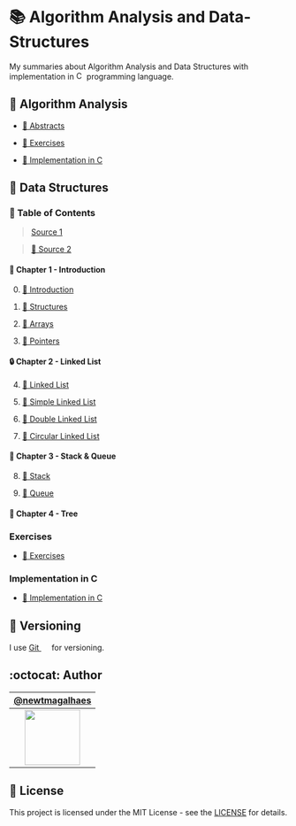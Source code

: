 # :books: Algorithm Analysis and Data-Structures

My summaries about Algorithm Analysis and Data Structures with implementation in <img alt="C" src="https://raw.github.com/newtmagalhaes/Aprendendo-Linguagens/master/images/logos/c.svg?sanitize=true" width="15"> programming language.

## :open_file_folder: Algorithm Analysis

- [:file_folder: Abstracts](AlgorithmAnalysis/Abstracts)

- [:file_folder: Exercises](AlgorithmAnalysis/Exercises)

- [:file_folder: Implementation in C](AlgorithmAnalysis/ImplementationInC)

## :open_file_folder: Data Structures

### :book: Table of Contents

> [Source 1](DataStructures/Abstracts/PUD.doc "Ementa da disciplina")

> [:link: Source 2](https://www.tutorialspoint.com/data_structures_algorithms "site tutorialspoint")

#### :bookmark_tabs: Chapter 1 - Introduction

0. [:bookmark: Introduction](DataStructures/Abstracts/U1-introduction/00-introduction.md "Introduction")

1. [:bookmark: Structures](DataStructures/Abstracts/U1-introduction/01-structures.md "Structures")

2. [:bookmark: Arrays](DataStructures/Abstracts/U1-introduction/02-arrays.md "Arrays")

3. [:bookmark: Pointers](DataStructures/Abstracts/U1-introduction/03-pointers.md "Pointers")

#### :lock: Chapter 2 - Linked List

4. [:bookmark: Linked List](DataStructures/Abstracts/U2-linkedList/04-linkedList.md "Linked List")

5. [:bookmark: Simple Linked List](DataStructures/Abstracts/U2-linkedList/05-simpleLL.md "Simple Linked List")

6. [:bookmark: Double Linked List](DataStructures/Abstracts/U2-linkedList/06-doubleLL.md "Double Linked List")

7. [:bookmark: Circular Linked List](DataStructures/Abstracts/U2-linkedList/07-circularLL.md "Circular Linked List")

#### :battery: Chapter 3 - Stack & Queue

8. [:bookmark: Stack](DataStructures/Abstracts/U3-stack&queue/08-stack.md "Stack")

9. [:bookmark: Queue](DataStructures/Abstracts/U3-stack&queue/09-queue.md "Queue")

#### :evergreen_tree: Chapter 4 - Tree

### Exercises

- [:file_folder: Exercises](DataStructures/Exercises)

### Implementation in C

- [:file_folder: Implementation in C](DataStructures/ImplementationInC)

## :pencil: Versioning

I use [Git <img src="https://raw.github.com/newtmagalhaes/Aprendendo-Linguagens/master/images/logos/git.svg?sanitize=true" width="15">](https://git-scm.com/) for versioning.

## :octocat: Author

|                                   [@newtmagalhaes](https://github.com/newtmagalhaes)                                    |
| :---------------------------------------------------------------------------------------------------------------------: |
| [<img src="https://avatars1.githubusercontent.com/u/55257893?s=460&v=4" width="100">](https://github.com/newtmagalhaes) |

## :scroll: License

This project is licensed under the MIT License - see the [LICENSE](./LICENSE) for details.
